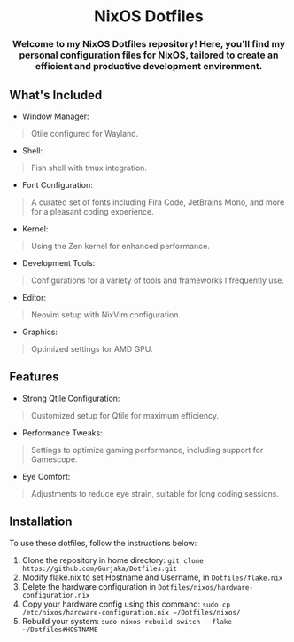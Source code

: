 <h1 align="center">NixOS Dotfiles</h1>
<h3 align="center">Welcome to my NixOS Dotfiles repository! Here, you'll find my personal configuration files for NixOS, tailored to create an efficient and productive development environment.</h3>

## What's Included
- Window Manager:
> Qtile configured for Wayland.
- Shell:
> Fish shell with tmux integration.
- Font Configuration:
> A curated set of fonts including Fira Code, JetBrains Mono,  and more for a pleasant coding experience.
- Kernel:
> Using the Zen kernel for enhanced performance.
- Development Tools:
> Configurations for a variety of tools and frameworks I frequently use.
- Editor:
> Neovim setup with NixVim configuration.
- Graphics:
> Optimized settings for AMD GPU.

## Features
- Strong Qtile Configuration: 
> Customized setup for Qtile for maximum efficiency.
- Performance Tweaks:
> Settings to optimize gaming performance, including support for Gamescope.
- Eye Comfort:
> Adjustments to reduce eye strain, suitable for long coding sessions.

## Installation
To use these dotfiles, follow the instructions below:
1) Clone the repository in home directory: 
```git clone https://github.com/Gurjaka/Dotfiles.git```
2) Modify flake.nix to set Hostname and Username, in `Dotfiles/flake.nix`
3) Delete the hardware configuration in `Dotfiles/nixos/hardware-configuration.nix`
4) Copy your hardware config using this command: 
```sudo cp /etc/nixos/hardware-configuration.nix ~/Dotfiles/nixos/```
5) Rebuild your system: 
```sudo nixos-rebuild switch --flake ~/Dotfiles#HOSTNAME```